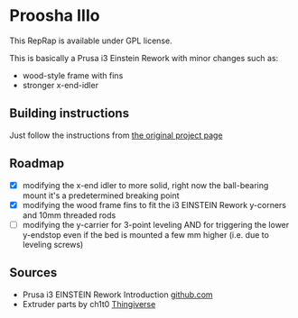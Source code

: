 Proosha IIIo
=========================

This RepRap is available under GPL license.

This is basically a Prusa i3 Einstein Rework with minor changes such as:

* wood-style frame with fins
* stronger x-end-idler


Building instructions
-------------------------
Just follow the instructions from [the original project page](http://reprap.org/wiki/Prusa_i3_Rework_Introduction/de)


Roadmap
-------------------------

- [x] modifying the x-end idler to more solid, right now the ball-bearing mount it's a predetermined breaking point
- [x] modifying the wood frame fins to fit the i3 EINSTEIN Rework y-corners and 10mm threaded rods
- [ ] modifying the y-carrier for 3-point leveling AND for triggering the lower y-endstop even if the bed is mounted a few mm higher (i.e. due to leveling screws)

Sources
-------------------------

* Prusa i3 EINSTEIN Rework Introduction [github.com](http://reprap.org/wiki/Prusa_i3_Rework_Introduction)
* Extruder parts by ch1t0 [Thingiverse](http://www.thingiverse.com/thing:76660)